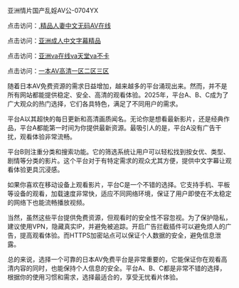 亚洲情片国产乱婬AV公-0704YX


点击访问：<a href="https://gsd-agv.pages.dev/">,精品人妻中文无码AV在线</a>

点击访问：<a href="https://gda-c7m.pages.dev/">亚洲成人中文字幕精品</a>

点击访问：<a href="https://tfda.pages.dev/">亚洲va在线va天堂va不卡</a>

点击访问：<a href="https://bsdf-5f5.pages.dev/">一本AV高清一区二区三区</a>

随着日本AV免费资源的需求日益增加，越来越多的平台涌现出来。然而，并不是所有网站都能提供稳定、安全、高清的观看体验。2025年，平台A、B、C成为了广大观众的热门选择，它们各具特色，满足了不同用户的需求。

平台A以其超快的每日更新和高清画质闻名。无论你是想看最新影片，还是经典作品，平台A都能第一时间为你提供最新资源。最吸引人的是，平台A没有广告干扰，观看体验非常流畅。

平台B则注重分类和搜索功能。它的筛选系统让用户可以轻松找到按女优、类型、剧情等分类的影片。这个平台对于有特定需求的观众尤其方便，提供中文字幕让观看体验更具沉浸感。

如果你喜欢在移动设备上观看影片，平台C是一个不错的选择。它支持手机、平板等设备的观看，加载速度非常快，适应不同网络环境，保证了用户即使在不太稳定的网络下也能流畅播放视频。

当然，虽然这些平台提供免费资源，但观看时的安全性不容忽视。为了保护隐私，建议使用VPN，隐藏真实IP，并避免被追踪。开启广告拦截插件可以避免烦人的广告，提高观看体验。而HTTPS加密站点可以保证个人数据的安全，避免信息泄露。

总的来说，选择一个可靠的日本AV免费平台是非常重要的，它能保证你在观看高清内容的同时，也能保持个人信息的安全。平台A、B、C都是非常不错的选择，根据你的使用习惯和需求，选择最适合的，享受无忧看片体验。

<span style="display:none;">[Canonical link](https://github.com/hai20250704/so4 ）</span>
